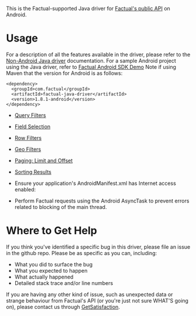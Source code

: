 This is the Factual-supported Java driver for [Factual's public API](http://developer.factual.com) on Android.
    
# Usage

For a description of all the features available in the driver, please refer to the 
[Non-Android Java driver](https://github.com/Factual/factual-java-driver) documentation.  For a sample Android project using the Java driver, refer to [Factual Android SDK Demo](https://github.com/Factual/factual-android-sdk-demo)
Note if using Maven that the version for Android is as follows:

    <dependency>
      <groupId>com.factual</groupId>
      <artifactId>factual-java-driver</artifactId>
      <version>1.8.1-android</version>
    </dependency>

* [Query Filters](https://github.com/Factual/factual-java-driver/wiki/Query-Filters)
* [Field Selection](https://github.com/Factual/factual-java-driver/wiki/Field-Selection)
* [Row Filters](https://github.com/Factual/factual-java-driver/wiki/Row-Filters)
* [Geo Filters](https://github.com/Factual/factual-java-driver/wiki/Geo-Filters)
* [Paging: Limit and Offset](https://github.com/Factual/factual-java-driver/wiki/Paging)
* [Sorting Results](https://github.com/Factual/factual-java-driver/wiki/Sorting-Results)

* Ensure your application's AndroidManifest.xml has Internet access enabled: 

	<uses-permission android:name="android.permission.INTERNET" />

* Perform Factual requests using the Android AsyncTask to prevent errors related to blocking of the main thread.

# Where to Get Help

If you think you've identified a specific bug in this driver, please file an issue in the github repo. Please be as specific as you can, including:

  * What you did to surface the bug
  * What you expected to happen
  * What actually happened
  * Detailed stack trace and/or line numbers

If you are having any other kind of issue, such as unexpected data or strange behaviour from Factual's API (or you're just not sure WHAT'S going on), please contact us through [GetSatisfaction](http://support.factual.com/factual).
